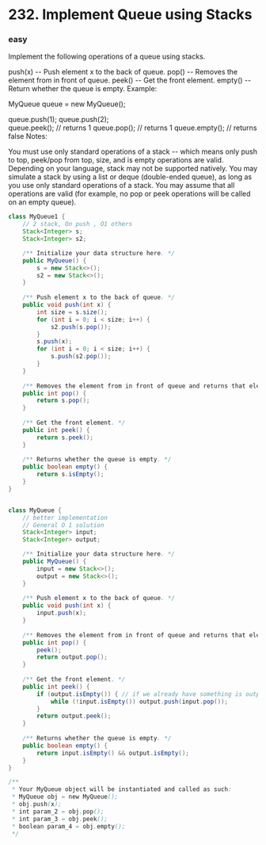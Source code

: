 # 232. Implement Queue using Stacks
### easy
Implement the following operations of a queue using stacks.

push(x) -- Push element x to the back of queue.
pop() -- Removes the element from in front of queue.
peek() -- Get the front element.
empty() -- Return whether the queue is empty.
Example:

MyQueue queue = new MyQueue();

queue.push(1);
queue.push(2);  
queue.peek();  // returns 1
queue.pop();   // returns 1
queue.empty(); // returns false
Notes:

You must use only standard operations of a stack -- which means only push to top, peek/pop from top, size, and is empty operations are valid.
Depending on your language, stack may not be supported natively. You may simulate a stack by using a list or deque (double-ended queue), as long as you use only standard operations of a stack.
You may assume that all operations are valid (for example, no pop or peek operations will be called on an empty queue).


```java
class MyQueue1 {
    // 2 stack, On push , O1 others
    Stack<Integer> s;
    Stack<Integer> s2;

    /** Initialize your data structure here. */
    public MyQueue() {
        s = new Stack<>();
        s2 = new Stack<>();
    }
    
    /** Push element x to the back of queue. */
    public void push(int x) {
        int size = s.size();
        for (int i = 0; i < size; i++) {
            s2.push(s.pop());
        }
        s.push(x);
        for (int i = 0; i < size; i++) {
            s.push(s2.pop());
        }
    }
    
    /** Removes the element from in front of queue and returns that element. */
    public int pop() {
        return s.pop();
    }
    
    /** Get the front element. */
    public int peek() {
        return s.peek();
    }
    
    /** Returns whether the queue is empty. */
    public boolean empty() {
        return s.isEmpty();
    }
}


class MyQueue {
    // better implementation
    // General O 1 solution
    Stack<Integer> input;
    Stack<Integer> output;

    /** Initialize your data structure here. */
    public MyQueue() {
        input = new Stack<>();
        output = new Stack<>();
    }
    
    /** Push element x to the back of queue. */
    public void push(int x) {
        input.push(x);
    }
    
    /** Removes the element from in front of queue and returns that element. */
    public int pop() {
        peek();
        return output.pop();
    }
    
    /** Get the front element. */
    public int peek() {
        if (output.isEmpty()) { // if we already have something is output, we don't want to change the order of it, so dont add anything until we pop all things out.
            while (!input.isEmpty()) output.push(input.pop());
        }
        return output.peek();
    }
    
    /** Returns whether the queue is empty. */
    public boolean empty() {
        return input.isEmpty() && output.isEmpty();
    }
}

/**
 * Your MyQueue object will be instantiated and called as such:
 * MyQueue obj = new MyQueue();
 * obj.push(x);
 * int param_2 = obj.pop();
 * int param_3 = obj.peek();
 * boolean param_4 = obj.empty();
 */
```